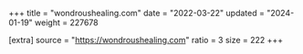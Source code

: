 +++
title = "wondroushealing.com"
date = "2022-03-22"
updated = "2024-01-19"
weight = 227678

[extra]
source = "https://wondroushealing.com"
ratio = 3
size = 222
+++
